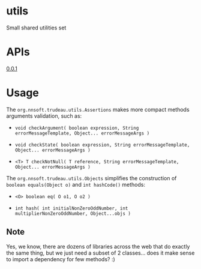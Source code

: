 utils
=====

Small shared utilities set

# APIs

[0.0.1](http://trudeau.github.io/utils/0.0.1/)

# Usage

The `org.nnsoft.trudeau.utils.Assertions` makes more compact methods arguments validation, such as:

 * `void checkArgument( boolean expression, String errorMessageTemplate, Object... errorMessageArgs )`
 
 * `void checkState( boolean expression, String errorMessageTemplate, Object... errorMessageArgs )`
 
 * `<T> T checkNotNull( T reference, String errorMessageTemplate, Object... errorMessageArgs )`

The `org.nnsoft.trudeau.utils.Objects` simplifies the construction of `boolean equals(Object o)` and `int hashCode()` methods:

 * `<O> boolean eq( O o1, O o2 )`
 
 * `int hash( int initialNonZeroOddNumber, int multiplierNonZeroOddNumber, Object...objs )`

## Note

Yes, we know, there are dozens of libraries across the web that do exactly the same thing, but we just need a subset of 2 classes… does it make sense to import a dependency for few methods? :)
